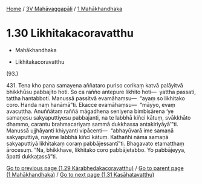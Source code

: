 
[Home](/) / [3V Mahāvaggapāḷi](...md) / [1 Mahākhandhaka](../3V/1.md)

# 1.30 Likhitakacoravatthu

* Mahākhandhaka

* Likhitakacoravatthu

(93.)

431\. Tena kho pana samayena aññataro puriso corikaṃ katvā palāyitvā bhikkhūsu pabbajito hoti. So ca rañño antepure likhito hoti—  yattha passati, tattha hantabboti. Manussā passitvā evamāhaṃsu—  “ayaṃ so likhitako coro. Handa naṃ hanāmā”ti. Ekacce evamāhaṃsu—  “māyyo, evaṃ avacuttha. Anuññātaṃ raññā māgadhena seniyena bimbisārena ‘ye samaṇesu sakyaputtiyesu pabbajanti, na te labbhā kiñci kātuṃ, svākkhāto dhammo, carantu brahmacariyaṃ sammā dukkhassa antakiriyāyā’”ti. Manussā ujjhāyanti khiyyanti vipācenti—  “abhayūvarā ime samaṇā sakyaputtiyā, nayime labbhā kiñci kātuṃ. Kathañhi nāma samaṇā sakyaputtiyā likhitakaṃ coraṃ pabbājessantī”ti. Bhagavato etamatthaṃ ārocesuṃ. “Na, bhikkhave, likhitako coro pabbājetabbo. Yo pabbājeyya, āpatti dukkaṭassā”ti.

[Go to previous page (1.29 Kārabhedakacoravatthu)](1.29.md) / [Go to parent page (1 Mahākhandhaka)](../3V/1.md) / [Go to next page (1.31 Kasāhatavatthu)](1.31.md)


